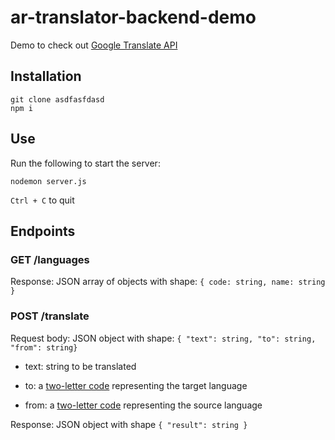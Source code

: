 # ar-translator-backend-demo

Demo to check out [Google Translate API](https://cloud.google.com/nodejs/docs/reference/translate/latest/translate/v2.translate#_google_cloud_translate_v2_Translate_translate_member_1_)

## Installation

```
git clone asdfasfdasd
npm i
```

## Use

Run the following to start the server:

```
nodemon server.js
```

`Ctrl + C` to quit

## Endpoints

### GET /languages

Response: JSON array of objects with shape:
`{ code: string, name: string }`

### POST /translate

Request body: JSON object with shape: `{ "text": string, "to": string, "from": string}`

- text: string to be translated

- to: a [two-letter code](https://en.wikipedia.org/wiki/List_of_ISO_639-1_codes) representing the target language

- from: a [two-letter code](https://en.wikipedia.org/wiki/List_of_ISO_639-1_codes) representing the source language

Response: JSON object with shape `{ "result": string }`
